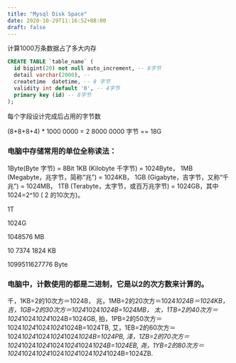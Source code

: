 ```yaml
---
title: "Mysql Disk Space"
date: 2020-10-29T11:16:52+08:00
draft: false
---
```


计算1000万条数据占了多大内存

```sql
CREATE TABLE `table_name` (
  id bigint(20) not null auto_increment, -- 8字节
  detail varchar(2000), -- 
  createtime  datetime, -- 8 字节
  validity int default '0', -- 4字节
  primary key (id) -- 8字节
);
```

每个字段设计完成后占用的字节数

(8+8+8+4) * 1000 0000 = 2 8000 0000 字节 == 18G

### 电脑中存储常用的单位全称读法：

1Byte(Byte 字节) = 8Bit
1KB (Kilobyte 千字节) = 1024Byte，
1MB (Megabyte，兆字节，简称“兆”) = 1024KB，
1GB (Gigabyte，吉字节，又称“千兆”) = 1024MB，
1TB (Terabyte，太字节，或百万兆字节) = 1024GB，其中1024=2^10 ( 2 的10次方)。

1T

1024G

1048576 MB

10 7374 1824 KB

1099511627776 Byte

### 电脑中，计数使用的都是二进制，它是以2的次方数来计算的。

千，1KB=2的10次方＝1024B，
兆，1MB=2的20次方＝1024*1024B＝1024KB，
吉，1GB=2的30次方＝1024*1024*1024B=1024MB，
太，1TB=2的40次方＝1024*1024*1024*1024B=1024GB,
拍，1PB=2的50次方＝1024*1024*1024*1024*1024B=1024TB,
艾，1EB=2的60次方＝1024*1024*1024*1024*1024*1024B=1024PB,
泽，1ZB=2的70次方＝1024*1024*1024*1024*1024*1024*1024B=1024EB,
尧，1YB=2的80次方＝1024*1024*1024*1024*1024*1024*1024*1024B=1024ZB.
